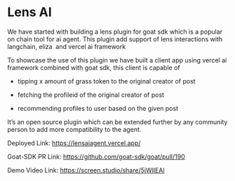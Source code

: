 # Lens AI

We have started with building a lens plugin for goat sdk which is a popular on chain tool for ai agent. This plugin add support of lens interactions with langchain, eliza  and vercel ai framework

To showcase the use of this plugin we have built a client app using vercel ai framework combined with goat sdk, this client is capable of

- tipping x amount of grass token to the original creator of post

- fetching the profileid of the original creator of post

- recommending profiles to user based on the given post

It’s an open source plugin which can be extended further by any community person to add more compatibility to the agent.

Deployed Link:
https://lensaiagent.vercel.app/

Goat-SDK PR Link: https://github.com/goat-sdk/goat/pull/190

Demo Video Link: https://screen.studio/share/5jWIlEAl
